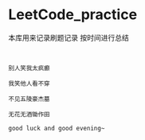 # LeetCode_practice

本库用来记录刷题记录 按时间进行总结

~~~~~~~~~~~~~~~~~~~~~~~~~~~~~~~~~


别人笑我太疯癫

我笑他人看不穿

不见五陵豪杰墓

无花无酒锄作田

good luck and good evening~
                

